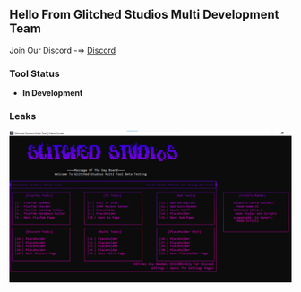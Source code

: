 ## Hello From Glitched Studios Multi Development Team
Join Our Discord -=>
[Discord](https://discord.gg/glitched-studios)
### Tool Status
- **In Development**

### Leaks
![](https://github.com/GlitchedStudios-Inc/Glitched-Studios-Multi-Tool/blob/main/readmestuff/leaks.png?raw=true)
